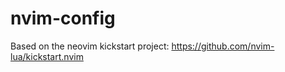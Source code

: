 # nvim-config

Based on the neovim kickstart project: https://github.com/nvim-lua/kickstart.nvim




